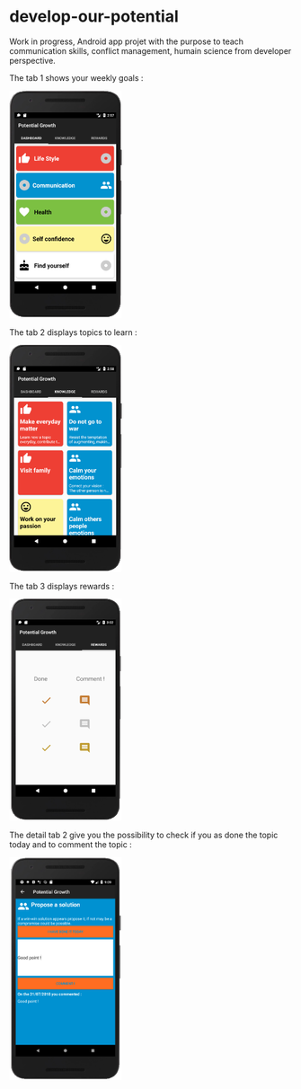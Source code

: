 # develop-our-potential
Work in progress, Android app projet with the purpose to teach communication skills, conflict management, humain science from developer perspective.

The tab 1 shows your weekly goals : 

<img width="200" alt="example" src="cap1.1.png"/>

The tab 2 displays topics to learn : 

<img width="200" alt="example" src="cap2.1.png"/>

The tab 3 displays rewards : 

<img width="200" alt="example" src="cap4.png"/>

The detail tab 2 give you the possibility to check if you as done the topic today and to comment the topic : 

<img width="200" alt="example" src="cap3.png"/>



